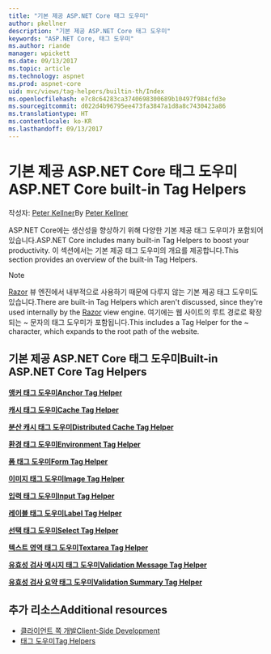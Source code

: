 ```yaml
---
title: "기본 제공 ASP.NET Core 태그 도우미"
author: pkellner
description: "기본 제공 ASP.NET Core 태그 도우미"
keywords: "ASP.NET Core, 태그 도우미"
ms.author: riande
manager: wpickett
ms.date: 09/13/2017
ms.topic: article
ms.technology: aspnet
ms.prod: aspnet-core
uid: mvc/views/tag-helpers/builtin-th/Index
ms.openlocfilehash: e7c8c64283ca3740698300689b10497f984cfd3e
ms.sourcegitcommit: d022d4b96795ee473fa3847a1d8a8c7430423a86
ms.translationtype: HT
ms.contentlocale: ko-KR
ms.lasthandoff: 09/13/2017
---
```

# <a name="aspnet-core-built-in-tag-helpers"></a><span data-ttu-id="7bb09-104">기본 제공 ASP.NET Core 태그 도우미</span><span class="sxs-lookup"><span data-stu-id="7bb09-104">ASP.NET Core built-in Tag Helpers</span></span>

<span data-ttu-id="7bb09-105">작성자: [Peter Kellner](http://peterkellner.net)</span><span class="sxs-lookup"><span data-stu-id="7bb09-105">By [Peter Kellner](http://peterkellner.net)</span></span> 

<span data-ttu-id="7bb09-106">ASP.NET Core에는 생산성을 향상하기 위해 다양한 기본 제공 태그 도우미가 포함되어 있습니다.</span><span class="sxs-lookup"><span data-stu-id="7bb09-106">ASP.NET Core includes many built-in Tag Helpers to boost your productivity.</span></span> <span data-ttu-id="7bb09-107">이 섹션에서는 기본 제공 태그 도우미의 개요를 제공합니다.</span><span class="sxs-lookup"><span data-stu-id="7bb09-107">This section provides an overview of the built-in Tag Helpers.</span></span>

> [!NOTE]
> <span data-ttu-id="7bb09-108">[Razor](xref:mvc/views/razor) 뷰 엔진에서 내부적으로 사용하기 때문에 다루지 않는 기본 제공 태그 도우미도 있습니다.</span><span class="sxs-lookup"><span data-stu-id="7bb09-108">There are built-in Tag Helpers which aren't discussed, since they're used internally by the [Razor](xref:mvc/views/razor) view engine.</span></span> <span data-ttu-id="7bb09-109">여기에는 웹 사이트의 루트 경로로 확장되는 ~ 문자의 태그 도우미가 포함됩니다.</span><span class="sxs-lookup"><span data-stu-id="7bb09-109">This includes a Tag Helper for the ~ character, which expands to the root path of the website.</span></span>

## <a name="built-in-aspnet-core-tag-helpers"></a><span data-ttu-id="7bb09-110">기본 제공 ASP.NET Core 태그 도우미</span><span class="sxs-lookup"><span data-stu-id="7bb09-110">Built-in ASP.NET Core Tag Helpers</span></span>

<span data-ttu-id="7bb09-111">**[앵커 태그 도우미](xref:mvc/views/tag-helpers/builtin-th/AnchorTagHelper)**</span><span class="sxs-lookup"><span data-stu-id="7bb09-111">**[Anchor Tag Helper](xref:mvc/views/tag-helpers/builtin-th/AnchorTagHelper)**</span></span>

<span data-ttu-id="7bb09-112">**[캐시 태그 도우미](xref:mvc/views/tag-helpers/builtin-th/CacheTagHelper)**</span><span class="sxs-lookup"><span data-stu-id="7bb09-112">**[Cache Tag Helper](xref:mvc/views/tag-helpers/builtin-th/CacheTagHelper)**</span></span>

<span data-ttu-id="7bb09-113">**[분산 캐시 태그 도우미](xref:mvc/views/tag-helpers/builtin-th/DistributedCacheTagHelper)**</span><span class="sxs-lookup"><span data-stu-id="7bb09-113">**[Distributed Cache Tag Helper](xref:mvc/views/tag-helpers/builtin-th/DistributedCacheTagHelper)**</span></span>

<span data-ttu-id="7bb09-114">**[환경 태그 도우미](xref:mvc/views/tag-helpers/builtin-th/EnvironmentTagHelper)**</span><span class="sxs-lookup"><span data-stu-id="7bb09-114">**[Environment Tag Helper](xref:mvc/views/tag-helpers/builtin-th/EnvironmentTagHelper)**</span></span>

[comment]: **[FormActionTagHelper](xref:mvc/views/tag-helpers/builtin-th/FormActionTagHelper)**

<span data-ttu-id="7bb09-115">**[폼 태그 도우미](xref:mvc/views/working-with-forms#the-form-tag-helper)**</span><span class="sxs-lookup"><span data-stu-id="7bb09-115">**[Form Tag Helper](xref:mvc/views/working-with-forms#the-form-tag-helper)**</span></span>

<span data-ttu-id="7bb09-116">**[이미지 태그 도우미](xref:mvc/views/tag-helpers/builtin-th/ImageTagHelper)**</span><span class="sxs-lookup"><span data-stu-id="7bb09-116">**[Image Tag Helper](xref:mvc/views/tag-helpers/builtin-th/ImageTagHelper)**</span></span>

<span data-ttu-id="7bb09-117">**[입력 태그 도우미](xref:mvc/views/working-with-forms#the-input-tag-helper)**</span><span class="sxs-lookup"><span data-stu-id="7bb09-117">**[Input Tag Helper](xref:mvc/views/working-with-forms#the-input-tag-helper)**</span></span>

<span data-ttu-id="7bb09-118">**[레이블 태그 도우미](xref:mvc/views/working-with-forms#the-label-tag-helper)**</span><span class="sxs-lookup"><span data-stu-id="7bb09-118">**[Label Tag Helper](xref:mvc/views/working-with-forms#the-label-tag-helper)**</span></span>

[comment]: **[LinkTagHelper](xref:mvc/views/tag-helpers/builtin-th/LinkTagHelper)**

[comment]: **[OptionTagHelper](xref:mvc/views/tag-helpers/builtin-th/OptionTagHelper)**

[comment]: **[ScriptTagHelper](xref:mvc/views/tag-helpers/builtin-th/ScriptTagTagHelper)**

<span data-ttu-id="7bb09-119">**[선택 태그 도우미](xref:mvc/views/working-with-forms#the-select-tag-helper)**</span><span class="sxs-lookup"><span data-stu-id="7bb09-119">**[Select Tag Helper](xref:mvc/views/working-with-forms#the-select-tag-helper)**</span></span>

<span data-ttu-id="7bb09-120">**[텍스트 영역 태그 도우미](xref:mvc/views/working-with-forms#the-textarea-tag-helper)**</span><span class="sxs-lookup"><span data-stu-id="7bb09-120">**[Textarea Tag Helper](xref:mvc/views/working-with-forms#the-textarea-tag-helper)**</span></span>

<span data-ttu-id="7bb09-121">**[유효성 검사 메시지 태그 도우미](xref:mvc/views/working-with-forms#the-validation-message-tag-helper)**</span><span class="sxs-lookup"><span data-stu-id="7bb09-121">**[Validation Message Tag Helper](xref:mvc/views/working-with-forms#the-validation-message-tag-helper)**</span></span>

<span data-ttu-id="7bb09-122">**[유효성 검사 요약 태그 도우미](xref:mvc/views/working-with-forms#the-validation-summary-tag-helper)**</span><span class="sxs-lookup"><span data-stu-id="7bb09-122">**[Validation Summary Tag Helper](xref:mvc/views/working-with-forms#the-validation-summary-tag-helper)**</span></span>

## <a name="additional-resources"></a><span data-ttu-id="7bb09-123">추가 리소스</span><span class="sxs-lookup"><span data-stu-id="7bb09-123">Additional resources</span></span>

* [<span data-ttu-id="7bb09-124">클라이언트 쪽 개발</span><span class="sxs-lookup"><span data-stu-id="7bb09-124">Client-Side Development</span></span>](xref:client-side/index)
* [<span data-ttu-id="7bb09-125">태그 도우미</span><span class="sxs-lookup"><span data-stu-id="7bb09-125">Tag Helpers</span></span>](xref:mvc/views/tag-helpers/intro)
